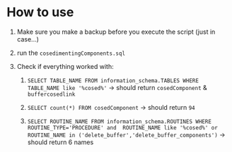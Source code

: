 # How to use
1. Make sure you make a backup before you execute the script (just in case...)
2. run the `cosedimentingComponents.sql`
3. Check if everything worked with:

    1. `SELECT TABLE_NAME FROM information_schema.TABLES WHERE TABLE_NAME like '%cosed%'` -> should return `cosedComponent` & `buffercosedlink`

    2. `SELECT count(*) FROM cosedComponent` -> should return `94`

    3. `SELECT ROUTINE_NAME FROM information_schema.ROUTINES WHERE ROUTINE_TYPE='PROCEDURE' and 
ROUTINE_NAME like '%cosed%' or ROUTINE_NAME in ('delete_buffer','delete_buffer_components')` -> should return 6 names